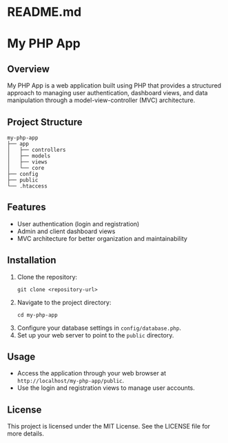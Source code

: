 # README.md

# My PHP App

## Overview
My PHP App is a web application built using PHP that provides a structured approach to managing user authentication, dashboard views, and data manipulation through a model-view-controller (MVC) architecture.

## Project Structure
```
my-php-app
├── app
│   ├── controllers
│   ├── models
│   ├── views
│   └── core
├── config
├── public
└── .htaccess
```

## Features
- User authentication (login and registration)
- Admin and client dashboard views
- MVC architecture for better organization and maintainability

## Installation
1. Clone the repository:
   ```
   git clone <repository-url>
   ```
2. Navigate to the project directory:
   ```
   cd my-php-app
   ```
3. Configure your database settings in `config/database.php`.
4. Set up your web server to point to the `public` directory.

## Usage
- Access the application through your web browser at `http://localhost/my-php-app/public`.
- Use the login and registration views to manage user accounts.

## License
This project is licensed under the MIT License. See the LICENSE file for more details.